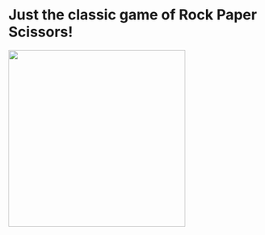 # Just the classic game of Rock Paper Scissors!
<img src="https://images.squarespace-cdn.com/content/v1/5b16171b9f8770e6b8aadd5b/1534905644871-70ERIJVOHSB5Q8BMV9P1/ke17ZwdGBToddI8pDm48kHozpPstIQAj1VhT3YwO9mNZw-zPPgdn4jUwVcJE1ZvWQUxwkmyExglNqGp0IvTJZUJFbgE-7XRK3dMEBRBhUpz40RFyeypyzboFWc4N7soTzEVVCJXOs5afKX6POsGv17xgZBOcUYYi1Li6WlORkQQ/1435866398-pri-6-29-15-pt2.gif" width="350">
